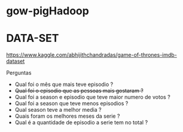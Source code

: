 # gow-pigHadoop

# DATA-SET
https://www.kaggle.com/abhijithchandradas/game-of-thrones-imdb-dataset

Perguntas
* Qual foi o mês que mais teve episodio ?
* <s>Qual foi o episodio que as pessoas mais gostaram ?</s>
* Qual foi a season e episodio que teve maior numero de votos ?
* Qual foi a season  que teve menos episodios ?
* Qual season teve a melhor media ?
* Quais foram os melhores meses da serie ? 
* Qual é a quantidade de episodio a serie tem no total ?
